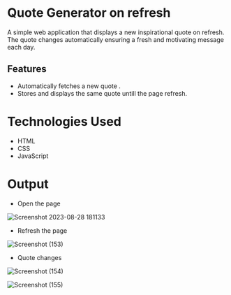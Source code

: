 
# Quote Generator on refresh 

A simple web application that displays a new inspirational quote on refresh. The quote changes automatically  ensuring a fresh and motivating message each day.

## Features

- Automatically fetches a new quote .
- Stores and displays the same quote untill the page refresh.

# Technologies Used

- HTML
- CSS
- JavaScript

# Output

- Open the page

![Screenshot 2023-08-28 181133](https://github.com/uvasri1314/quote_generator-refresh/assets/100514864/e510cc9b-06aa-4d87-9dc5-239d8f0f8ee2)

- Refresh the page

![Screenshot (153)](https://github.com/uvasri1314/quote_generator-refresh/assets/100514864/d70853f9-228b-4ea3-8687-c6e1854f0c49)

- Quote changes
  
![Screenshot (154)](https://github.com/uvasri1314/quote_generator-refresh/assets/100514864/62a3923e-1e20-4c75-a2d5-874d078168b9)

![Screenshot (155)](https://github.com/uvasri1314/quote_generator-refresh/assets/100514864/ef573cd1-a32c-48cf-bcc9-5ccdfa67aea7)
